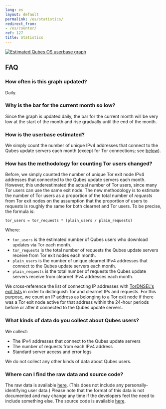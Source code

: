 ```yaml
---
lang: es
layout: default
permalink: /es/statistics/
redirect_from:
- /es/counter/
ref: 127
title: Statistics
---
```


<div class="center-block more-bottom">
  <a href="https://tools.qubes-os.org/counter/stats.png">
    <img src="https://tools.qubes-os.org/counter/stats.png" alt="Estimated Qubes OS userbase graph"/>
  </a>
</div>

## FAQ
<a id="faq"></a>

### How often is this graph updated?
<a id="how-often-is-this-graph-updated"></a>

Daily.

### Why is the bar for the current month so low?
<a id="why-is-the-bar-for-the-current-month-so-low"></a>

Since the graph is updated daily, the bar for the current month will be very low at the start of the month and rise gradually until the end of the month.

### How is the userbase estimated?
<a id="how-is-the-userbase-estimated"></a>

We simply count the number of unique IPv4 addresses that connect to the Qubes update servers each month (except for Tor connections; see [below][tor-methodology]).

### How has the methodology for counting Tor users changed?
<a id="how-has-the-methodology-for-counting-tor-users-changed"></a>

Before, we simply counted the number of unique Tor exit node IPv4 addresses that connected to the Qubes update servers each month.
However, this underestimated the actual number of Tor users, since many Tor users can use the same exit node.
The new methodology is to estimate the number of Tor users as a proportion of the total number of *requests* from Tor exit nodes on the assumption that the proportion of users to requests is roughly the same for both clearnet and Tor users.
To be precise, the formula is:

```
tor_users = tor_requests * (plain_users / plain_requests)
```

Where:

- `tor_users` is the estimated number of Qubes users who download updates via Tor each month.
- `tor_requests` is the total number of requests the Qubes update servers receive from Tor exit nodes each month.
- `plain_users` is the number of unique clearnet IPv4 addresses that connect to the Qubes update servers each month.
- `plain_requests` is the total number of requests the Qubes update servers receive from clearnet IPv4 addresses each month.

We cross-reference the list of connecting IP addresses with [TorDNSEL's exit lists] in order to distinguish Tor and clearnet IPs and requests.
For this purpose, we count an IP address as belonging to a Tor exit node if there was a Tor exit node active for that address within the 24-hour periods before or after it connected to the Qubes update servers.

### What kinds of data do you collect about Qubes users?
<a id="what-kinds-of-data-do-you-collect-about-qubes-users"></a>

We collect:

- The IPv4 addresses that connect to the Qubes update servers
- The number of requests from each IPv4 address
- Standard server access and error logs

We do not collect any other kinds of data about Qubes users.

### Where can I find the raw data and source code?
<a id="where-can-i-find-the-raw-data-and-source-code"></a>

The raw data is available [here][raw-data].
(This does not include any personally-identifying user data.)
Please note that the format of this data is not documented and may change any time if the developers feel the need to include something else.
The source code is available [here][source-code].

[tor-methodology]: #how-has-the-methodology-for-counting-tor-users-changed
[TorDNSEL's exit lists]: https://metrics.torproject.org/collector.html#type-tordnsel
[raw-data]: https://tools.qubes-os.org/counter/stats.json
[source-code]: https://github.com/woju/qubes-stats